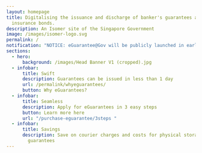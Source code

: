 ```yaml
---
layout: homepage
title: Digitalising the issuance and discharge of banker's guarantees and
  insurance bonds.
description: An Isomer site of the Singapore Government
image: /images/isomer-logo.svg
permalink: /
notification: "NOTICE: eGuarantee@Gov will be publicly launched in early November 2022."
sections:
  - hero:
      background: /images/Head Banner V1 (cropped).jpg
  - infobar:
      title: Swift
      description: Guarantees can be issued in less than 1 day
      url: /permalink/whyeguarantees/
      button: Why eGuarantees?
  - infobar:
      title: Seamless
      description: Apply for eGuarantees in 3 easy steps
      button: Learn more here
      url: "/purchase-eguarantee/3steps "
  - infobar:
      title: Savings
      description: Save on courier charges and costs for physical storage of paper
        guarantees
---
```

